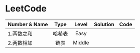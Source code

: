 # LeetCode
| Number & Name | Type |  Level | Solution | Code |
| :--- | :---: | :---: | :-- | :---: |
| 1.两数之和 | 哈希表 | Easy |  |  |
| 2.两数相加 | 链表 | Middle |  |  |
